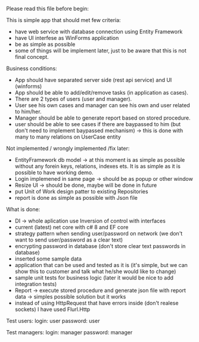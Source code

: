 Please read this file before begin:

This is simple app that should met few criteria:
- have web service with database connection using Entity Framework
- have UI interfese as WinForms application
- be as simple as possible 
- some of things will be implement later, just to be aware that this is not final concept.

Business conditions:
- App should have separated server side (rest api service) and UI (winforms)
- App should be able to add/edit/remove tasks (in application as cases). 
- There are 2 types of users (user and manager). 
- User see his own cases and manager can see his own and user related to him/her. 
- Manager should be able to generate report based on stored procedure.
- user should be able to see cases if there are baypassed to him (but don't need to implement baypassed mechanism) -> this is done with many to many relations on UserCase entity

Not implemented / wrongly implemented /fix later:
- EntityFramework db model -> at this moment is as simple as possible without any forein keys, relations, indexes ets. It is as simple as it is possible to have working demo.
- Login implemened in same page -> should be as popup or other window
- Resize UI -> should be done, maybe will be done in future
- put Unit of Work design patter to existing Repositories
- report is done as simple as possible with Json file 

What is done:
- DI -> whole aplication use Inversion of control with interfaces
- current (latest) net core with c# 8 and EF core
- strategy pattern when sending user/password on network (we don't want to send user/password as a clear text)
- encrypting password in database (don't store clear text passwords in database)
- inserted some sample data 
- application that can be used and tested as it is (it's simple, but we can show this to customer and talk what he/she would like to change)
- sample unit tests for business logic (later it would be nice to add integration tests)
- Report -> execute stored procedure and generate json file with report data -> simples possible solution but it works
- instead of using HttpRequest that have errors inside (don't realese sockets) I have used Flurl.Http

Test users:
login: user
password: user 

Test managers:
login: manager
password: manager
